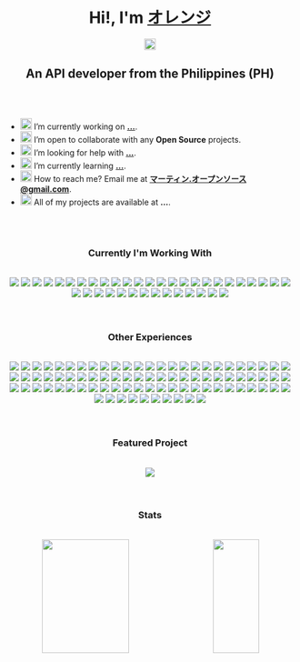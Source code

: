 <!-- ###########################################################         Hi       ########################################################### -->

<h1 align="center">Hi!, I'm <a href="https://oren-ji.github.io/">オレンジ</a></h1>

<!-- ###########################################################       Social     ########################################################### -->

<p align="center">
  <a href="https://github.com/oren-ji" target="blank">
  <img align="center" 
    src="https://cdn.jsdelivr.net/npm/simple-icons@3.12.0/icons/github.svg"
    alt="oren-ji" 
    height="20" width="20"/>
  </a>

</p>

<!-- ###########################################################       Tag        ########################################################### -->

<h2 align="center">An API developer from the Philippines (PH)</h2>

<br>
<br>

<!-- ###########################################################       Bio        ########################################################### -->

- <span><img width="20px" src="https://img.icons8.com/color/48/000000/source-code.png"/> I’m currently working on **[...](#)**.</span>
- <span><img width="20px" src="https://img.icons8.com/color/48/000000/teamwork.png"/> I’m open to collaborate with any **Open Source** projects.</span>
- <span><img width="20px" src="https://img.icons8.com/color/48/000000/connectivity-and-help.png"/> I’m looking for help with **[...](#)**.</span>
- <span><img width="20px" src="https://img.icons8.com/color/48/000000/learning.png"/> I’m currently learning **[...](#)**.</span>
- <span><img width="20px" src="https://img.icons8.com/color/48/000000/important-mail.png"/> How to reach me? Email me at **[マーティン.オープンソース@gmail.com](mailto:martin.opensource@gmail.com)**.<span>
- <span><img width="20px" src="https://img.icons8.com/color/48/000000/prototype.png"/> All of my projects are available at **...**.<span>

<br>
<br>

<!-- ###########################################################      Skills      ########################################################### -->

<h3 align="center">Currently I'm Working With</h3>

<br>

<div align="center">
  <!-- Languages -->
  <img src="https://img.shields.io/badge/kotlin-7F52FF?logo=kotlin&logoColor=white"/>
  <img src="https://img.shields.io/badge/java-007396?logo=java&logoColor=white"/>
  <!-- Scripting -->
  <img src="https://img.shields.io/badge/markdown-000000?logo=markdown&logoColor=white"/>
  <!-- Front-end Frameworks, Libraries -->
  <!-- CMS Frameworks, Libraries -->
  <!-- Back-end Frameworks, Libraries -->
  <img src="https://img.shields.io/badge/quarkus-4695EB?logo=quarkus&logoColor=white"/>
  <img src="https://img.shields.io/badge/hibernate-59666C?logo=hibernate&logoColor=white"/>
  <!-- Machine Learning Frameworks, Libraries -->
  <!-- Other Frameworks, Libraries -->
  <img src="https://img.shields.io/badge/swagger-85EA2D?logo=swagger&logoColor=white"/>
  <!-- Models -->
  <img src="https://img.shields.io/badge/json-000000?logo=json&logoColor=white"/>
  <!-- Authentications -->
  <img src="https://img.shields.io/badge/jwt-000000?logo=jsonwebtokens&logoColor=white"/>
  <img src="https://img.shields.io/badge/authy-EC1C24?logo=authy&logoColor=white"/>
  <!-- API Tools -->
  <img src="https://img.shields.io/badge/postman-FF6C37?logo=postman&logoColor=white"/>
  <!-- Linters / Scanners -->
  <img src="https://img.shields.io/badge/sonarlint-CB2029?logo=sonarlint&logoColor=white"/>
  <img src="https://img.shields.io/badge/sonarqube-4E9BCD?logo=sonarqube&logoColor=white"/>
  <!-- Package Managers / Build Tools -->
  <img src="https://img.shields.io/badge/gradle-02303A?logo=gradle&logoColor=white"/>
  <!-- Databases -->
  <img src="https://img.shields.io/badge/postgresql-4169E1?logo=postgresql&logoColor=white"/>
  <!-- Database Tools -->
  <!-- Reporting Tools -->
  <!-- CI/CD -->
  <img src="https://img.shields.io/badge/docker-2496ED?logo=docker&logoColor=white"/>
  <!-- Servers -->
  <!-- Fiddles -->
  <!-- Cloud Platforms -->
  <img src="https://img.shields.io/badge/gcp-4285F4?logo=googlecloud&logoColor=white"/>
  <!-- Cloud Technologies -->
  <img src="https://img.shields.io/badge/kubernetes-326CE5?logo=kubernetes&logoColor=white"/>
  <img src="https://img.shields.io/badge/elastic stack-005571?logo=elasticstack&logoColor=white"/>
  <!-- Version Control Tools-->
  <img src="https://img.shields.io/badge/git-F05032?logo=git&logoColor=white"/>
  <img src="https://img.shields.io/badge/bitbucket-0052CC?logo=bitbucket&logoColor=white"/>
  <img src="https://img.shields.io/badge/github-181717?logo=github&logoColor=white"/>
  <img src="https://img.shields.io/badge/dependabot-025E8C?logo=dependabot&logoColor=white"/>
  <img src="https://img.shields.io/badge/gitignore-204ECF?logo=gitignore.io&logoColor=white"/>
  <!-- Editors/IDEs -->
  <img src="https://img.shields.io/badge/intellij idea-000000?logo=intellijidea&logoColor=white"/>
  <img src="https://img.shields.io/badge/vscode-007ACC?logo=visualstudiocode&logoColor=white"/>
  <!-- Virtualizations -->
  <!-- OSes -->
  <img src="https://img.shields.io/badge/windows-0078D6?logo=windows&logoColor=white"/>
  <img src="https://img.shields.io/badge/ubuntu-E95420?logo=ubuntu&logoColor=white"/>
  <!-- Terminals -->
  <img src="https://img.shields.io/badge/cmd-4D4D4D?logo=windowsterminal&logoColor=white"/>
  <!-- Remote Tools -->
  <img src="https://img.shields.io/badge/anydesk-EF443B?logo=anydesk&logoColor=white"/>
  <!-- Project Management Tools -->
  <img src="https://img.shields.io/badge/jira-0052CC?logo=jira&logoColor=white"/>
  <img src="https://img.shields.io/badge/ms outlook-0078D4?logo=microsoftoutlook&logoColor=white"/>
  <img src="https://img.shields.io/badge/ms teams-6264A7?logo=microsoftteams&logoColor=white"/>
  <img src="https://img.shields.io/badge/gmail-EA4335?logo=gmail&logoColor=white"/>
  <img src="https://img.shields.io/badge/google chat-00AC47?logo=googlechat&logoColor=white"/>
  <!-- Documentation Tools -->
  <img src="https://img.shields.io/badge/google sheets-34A853?logo=googlesheets&logoColor=white"/>
  <img src="https://img.shields.io/badge/diagrams.net-F88705?logo=diagrams.net&logoColor=white"/>
  <img src="https://img.shields.io/badge/grammarly-15C39A?logo=grammarly&logoColor=white"/>
  <!-- Browsers -->
  <img src="https://img.shields.io/badge/chrome-4285F4?logo=googlechrome&logoColor=white"/>
  <!-- References -->
  <img src="https://img.shields.io/badge/stack overflow-F58025?logo=stackoverflow&logoColor=white"/>
</div>

<br>
<br>


<!-- ###########################################################   Experiences    ########################################################### -->

<h3 align="center">Other Experiences</h3>

<br>

<div align="center">
  <!-- Languages -->
  <img src="https://img.shields.io/badge/javascript-F7DF1E?logo=javascript&logoColor=white"/>
  <img src="https://img.shields.io/badge/typescript-3178C6?logo=typescript&logoColor=white"/>
  <img src="https://img.shields.io/badge/php-777BB4?logo=php&logoColor=white"/>
  <img src="https://img.shields.io/badge/scala-DC322F?logo=scala&logoColor=white"/>
  <!-- Scripting -->
  <img src="https://img.shields.io/badge/html5-E34F26?logo=html5&logoColor=white"/>
  <img src="https://img.shields.io/badge/css3-1572B6?logo=css3&logoColor=white"/>
  <!-- Front-end Frameworks, Libraries -->
  <img src="https://img.shields.io/badge/react-61DAFB?logo=react&logoColor=white"/>
  <img src="https://img.shields.io/badge/Sencha-86BC40?logo=sencha&logoColor=white"/>
  <img src="https://img.shields.io/badge/bootstrap-7952B3?logo=bootstrap&logoColor=white"/>
  <img src="https://img.shields.io/badge/font awesome-528DD7?logo=fontawesome&logoColor=white"/>
  <!-- CMS Frameworks, Libraries -->
  <img src="https://img.shields.io/badge/wordpress-21759B?logo=wordpress&logoColor=white"/>
  <!-- Back-end Frameworks, Libraries -->
  <img src="https://img.shields.io/badge/koa-33333D?logo=koa&logoColor=white"/>
  <img src="https://img.shields.io/badge/node.js-339933?logo=node.js&logoColor=white"/>
  <img src="https://img.shields.io/badge/codeigniter-EF4223?logo=codeigniter&logoColor=white"/>
  <!-- Machine Learning Frameworks, Libraries -->
  <img src="https://img.shields.io/badge/tensorflow-FF6F00?logo=tensorflow&logoColor=white"/>
  <img src="https://img.shields.io/badge/pandas-150458?logo=pandas&logoColor=white"/>
  <img src="https://img.shields.io/badge/scikit learn-F7931E?logo=scikit-learn&logoColor=white"/>
  <!-- Other Frameworks, Libraries -->
  <img src="https://img.shields.io/badge/kafka-231F20?logo=apachekafka&logoColor=white"/>
  <img src="https://img.shields.io/badge/underscore.js-0371B5?logo=underscore.js&logoColor=white"/>
  <img src="https://img.shields.io/badge/chai-A30701?logo=chai&logoColor=white"/>
  <img src="https://img.shields.io/badge/mocha-8D6748?logo=mocha&logoColor=white"/>
  <!-- Models -->
  <!-- Authentications -->
  <!-- API Tools -->
  <img src="https://img.shields.io/badge/insomnia-4000BF?logo=insomnia&logoColor=white"/>
  <img src="https://img.shields.io/badge/curl-073551?logo=curl&logoColor=white"/>
  <!-- Linters / Scanners -->
  <img src="https://img.shields.io/badge/eslint-4B32C3?logo=eslint&logoColor=white"/>
  <!-- Package Managers / Build Tools -->
  <img src="https://img.shields.io/badge/npm-CB3837?logo=npm&logoColor=white"/>
  <img src="https://img.shields.io/badge/yarn-2C8EBB?logo=yarn&logoColor=white"/>
  <img src="https://img.shields.io/badge/chocolatey-80B5E3?logo=chocolatey&logoColor=white"/>
  <img src="https://img.shields.io/badge/composer-885630?logo=composer&logoColor=white"/>
  <img src="https://img.shields.io/badge/babel-F9DC3E?logo=babel&logoColor=white"/>
  <img src="https://img.shields.io/badge/webpack-8DD6F9?logo=webpack&logoColor=white"/>
  <!-- Databases -->
  <img src="https://img.shields.io/badge/cassandra-1287B1?logo=apachecassandra&logoColor=white"/>
  <img src="https://img.shields.io/badge/mongodb-47A24B?logo=mongodb&logoColor=white"/>
  <img src="https://img.shields.io/badge/redis-DC382D?logo=redis&logoColor=white"/>
  <img src="https://img.shields.io/badge/mysql-4479A1?logo=mysql&logoColor=white"/>
  <img src="https://img.shields.io/badge/sqlite-003B57?logo=sqlite&logoColor=white"/>
  <img src="https://img.shields.io/badge/ms sql server-CC2927?logo=microsoftsqlserver&logoColor=white"/>
  <img src="https://img.shields.io/badge/ms access-A4373A?logo=microsoftaccess&logoColor=white"/>
  <!-- Database Tools -->
  <img src="https://img.shields.io/badge/phpmyadmin-6C78AF?logo=phpmyadmin&logoColor=white"/>
  <img src="https://img.shields.io/badge/datagrip-000000?logo=datagrip&logoColor=white"/>
  <!-- Reporting Tools -->
  <img src="https://img.shields.io/badge/metabase-509EE3?logo=metabase&logoColor=white"/>
  <!-- CI/CD -->
  <img src="https://img.shields.io/badge/portainer-13BEF9?logo=portainer&logoColor=white"/>
  <!-- Servers -->
  <img src="https://img.shields.io/badge/apache-D22128?logo=apache&logoColor=white"/>
  <img src="https://img.shields.io/badge/nginx-009639?logo=nginx&logoColor=white"/>
  <img src="https://img.shields.io/badge/xampp-FB7A24?logo=xampp&logoColor=white"/>
  <!-- Fiddles -->
  <!-- Cloud Platforms -->
  <!-- Cloud Technologies -->
  <img src="https://img.shields.io/badge/firebase-FFCA28?logo=firebase&logoColor=white"/>
  <!-- Version Control Tools-->
  <img src="https://img.shields.io/badge/gitlab-FC6D26?logo=gitlab&logoColor=white"/>
  <img src="https://img.shields.io/badge/gitkraken-179287?logo=gitkraken&logoColor=white"/>
  <!-- Editors/IDEs -->
  <img src="https://img.shields.io/badge/sublime text-FF9800?logo=sublimetext&logoColor=white"/>
  <img src="https://img.shields.io/badge/atom-66595C?logo=atom&logoColor=white"/>
  <img src="https://img.shields.io/badge/netbeans-1B6AC6?logo=apachenetbeanside&logoColor=white"/>
  <img src="https://img.shields.io/badge/codesandbox-000000?logo=codesandbox&logoColor=white"/>
  <img src="https://img.shields.io/badge/codepen-000000?logo=codepen&logoColor=white"/>
  <img src="https://img.shields.io/badge/notepad++-90E59A?logo=notepadplusplus&logoColor=white"/>
  <!-- Virtualizations -->
  <img src="https://img.shields.io/badge/vagrant-1868F2?logo=vagrant&logoColor=white"/>
  <img src="https://img.shields.io/badge/virtualbox-183A61?logo=virtualbox&logoColor=white"/>
  <!-- OSes -->
  <img src="https://img.shields.io/badge/android-3DDC84?logo=android&logoColor=white"/>
  <img src="https://img.shields.io/badge/alpine-0D597F?logo=alpinelinux&logoColor=white"/>
  <img src="https://img.shields.io/badge/elementary-64BAFF?logo=elementary&logoColor=white"/>
  <img src="https://img.shields.io/badge/debian-AB1D33?logo=debian&logoColor=white"/>
  <img src="https://img.shields.io/badge/kubuntu-0079C1?logo=kubuntu&logoColor=white"/>
  <img src="https://img.shields.io/badge/lubuntu-0068C8?logo=lubuntu&logoColor=white"/>
  <img src="https://img.shields.io/badge/linux mint-87CF3E?logo=linuxmint&logoColor=white"/>
  <img src="https://img.shields.io/badge/fedora-51A2DA?logo=fedora&logoColor=white"/>
  <img src="https://img.shields.io/badge/kali-557C94?logo=kalilinux&logoColor=white"/>
  <img src="https://img.shields.io/badge/tails-56347C?logo=tails&logoColor=white"/>
  <img src="https://img.shields.io/badge/opensuse-73BA25?logo=opensuse&logoColor=white"/>
  <img src="https://img.shields.io/badge/centos-262577?logo=centos&logoColor=white"/>
  <!-- Terminals -->
  <img src="https://img.shields.io/badge/gnu bash-4EAA25?logo=gnubash&logoColor=white"/>
  <img src="https://img.shields.io/badge/gnome terminal-241F31?logo=gnometerminal&logoColor=white"/>
  <img src="https://img.shields.io/badge/hyper-000000?logo=hyper&logoColor=white"/>
  <!-- Remote Tools -->
  <img src="https://img.shields.io/badge/teamviewer-004680?logo=teamviewer&logoColor=white"/>
  <!-- Project Management Tools -->
  <img src="https://img.shields.io/badge/trello-0052CC?logo=trello&logoColor=white"/>
  <img src="https://img.shields.io/badge/slack-4A154B?logo=slack&logoColor=white"/>
  <img src="https://img.shields.io/badge/asana-273347?logo=asana&logoColor=white"/>
  <img src="https://img.shields.io/badge/thunderbird-0A84FF?logo=thunderbird&logoColor=white"/>
  <!-- Documentation Tools -->
  <img src="https://img.shields.io/badge/ms word-2B579A?logo=microsoftword&logoColor=white"/>
  <img src="https://img.shields.io/badge/ms excel-217346?logo=microsoftexcel&logoColor=white"/>
  <img src="https://img.shields.io/badge/confluence-172B4D?logo=confluence&logoColor=white"/>
  <img src="https://img.shields.io/badge/canva-00C4CC?logo=canva&logoColor=white"/>
  <img src="https://img.shields.io/badge/stackedit-606060?logo=stackedit&logoColor=white"/>
  <!-- Browsers -->
  <img src="https://img.shields.io/badge/firefox-FF7139?logo=firefox&logoColor=white"/>
  <img src="https://img.shields.io/badge/opera-FF1B2D?logo=opera&logoColor=white"/>
  <!-- References -->
  <img src="https://img.shields.io/badge/hacker noon-00FE000?logo=hackernoon&logoColor=white"/>
  <img src="https://img.shields.io/badge/ask ubuntu-DC461D?logo=askubuntu&logoColor=white"/>
  <img src="https://img.shields.io/badge/stackshare-0690FA?logo=stackshare&logoColor=white"/>
</div>

<br>
<br>

<!-- ########################################################### Featured Project ########################################################### -->

<h3 align="center">Featured Project</h3>

<br>

<div align="center">
<a href="https://github.com/oren-ji/oren-ji">
  <img src="https://github-readme-stats.vercel.app/api/pin/?username=oren-ji&repo=oren-ji&show_owner=true"/>
</a>
</div>

<br>
<br>

<!-- ###########################################################      Stats       ########################################################### -->

<h3 align="center">Stats</h3>

<br>

<div align="center">
<img align="left" height="200px" width="55%" src="https://github-readme-stats.vercel.app/api?username=oren-ji&count_private=true&show_icons=true&include_all_commits=true&custom_title=Github Stats&hide_title=true"/>

<img align="right" height="200px" width="40%" src="https://github-readme-stats.vercel.app/api/top-langs/?username=oren-ji&langs_count=8&layout=compact&hide_title=true"/>
</div>
  
